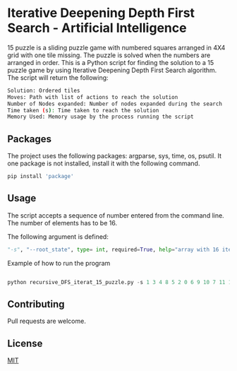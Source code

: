 # Iterative Deepening Depth First Search - Artificial Intelligence
15 puzzle is a sliding puzzle game with numbered squares arranged in 4X4 grid with one tile missing. The puzzle is solved when the numbers are arranged in order. This is a Python script for finding the solution to a 15 puzzle game by using Iterative Deepening Depth First Search algorithm. The script will return the following:

```bash
Solution: Ordered tiles
Moves: Path with list of actions to reach the solution
Number of Nodes expanded: Number of nodes expanded during the search
Time taken (s): Time taken to reach the solution
Memory Used: Memory usage by the process running the script
```

## Packages
The project uses the following packages: argparse, sys, time, os, psutil. It one package is not installed, install it with the following command.

```bash
pip install 'package'
```

## Usage

The script accepts a sequence of number entered from the command line. The number of elements has to be 16.

The following argument is defined: 

```python
"-s", "--root_state", type= int, required=True, help="array with 16 items. 0 is the blank space")
```

Example of how to run the program

```python

python recursive_DFS_iterat_15_puzzle.py -s 1 3 4 8 5 2 0 6 9 10 7 11 13 14 15 12

```

## Contributing
Pull requests are welcome.

## License
[MIT](https://choosealicense.com/licenses/mit/)
